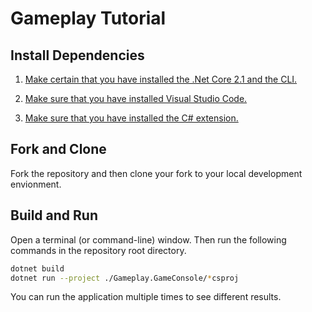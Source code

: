 # Gameplay Tutorial

## Install Dependencies

1. [Make certain that you have installed the .Net Core 2.1 and the CLI.](https://www.microsoft.com/net/download)

1. [Make sure that you have installed Visual Studio Code.](https://code.visualstudio.com/Download?wt.mc_id=DotNet_Home)

1. [Make sure that you have installed the C# extension.](https://marketplace.visualstudio.com/items?itemName=ms-vscode.csharp)

## Fork and Clone

Fork the repository and then clone your fork to your local development envionment.

## Build and Run

Open a terminal (or command-line) window.  Then run the following commands in the repository root directory.

```bash
dotnet build
dotnet run --project ./Gameplay.GameConsole/*csproj
```

You can run the application multiple times to see different results.